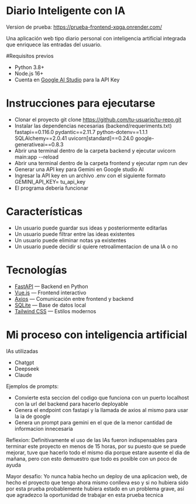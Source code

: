 # Diario Inteligente con IA

Version de prueba: https://prueba-frontend-xqga.onrender.com/


Una aplicación web tipo diario personal con inteligencia artificial integrada que enriquece las entradas del usuario.

#Requisitos previos
- Python 3.8+
- Node.js 16+
- Cuenta en [Google AI Studio](https://aistudio.google.com/) para la API Key
   
# Instrucciones para ejecutarse
- Clonar el proyecto
    git clone https://github.com/tu-usuario/tu-repo.git
- Instalar las dependencias necesarias (backend/requeriments.txt)
    fastapi==0.116.0
    pydantic==2.11.7
    python-dotenv==1.1.1
    SQLAlchemy==2.0.41
    uvicorn[standard]==0.24.0
    google-generativeai==0.8.3
- Abrir una terminal dentro de la carpeta backend y ejecutar
    uvicorn main:app --reload
- Abrir una terminal dentro de la carpeta frontend y ejecutar
    npm run dev
- Generar una API key para Gemini en Google studio AI
- Ingresar la API key en un archivo .env con el siguiente formato
    GEMINI_API_KEY= tu_api_key
- El programa deberia funcionar

# Características
- Un usuario puede guardar sus ideas y posteriormente editarlas
- Un usuario puede filtrar entre las ideas existentes
- Un usuario puede eliminar notas ya existentes
- Un usuario puede decidir si quiere retroalimentacion de una IA o no


# Tecnologías

- [FastAPI](https://fastapi.tiangolo.com/) — Backend en Python
- [Vue.js](https://vuejs.org/) — Frontend interactivo
- [Axios](https://axios-http.com/) — Comunicación entre frontend y backend
- [SQLite](https://www.sqlite.org/index.html) — Base de datos local
- [Tailwind CSS](https://tailwindcss.com/) — Estilos modernos 

# Mi proceso con inteligencia artificial
  IAs utilizadas
  - Chatgpt
  - Deepseek
  - Claude

Ejemplos de prompts: 
- Convierte esta seccion del codigo que funciona con un puerto localhost con la url del backend para hacerlo deployable
- Genera el endpoint con fastapi y la llamada de axios al mismo para usar la ia de google
- Genera un prompt para gemini en el que de la menor cantidad de informacion innecesaria

Reflexion:
Definitivamente el uso de las IAs fueron indispensables para terminar este proyecto en menos de 15 horas, por su puesto que se puede mejorar,
tuve que hacerlo todo el mismo dia porque estare ausente el dia de mañana, pero con esto demuestro que todo es posible con un poco de ayuda

Mayor desafio:
Yo nunca habia hecho un deploy de una aplicacion web, de hecho el proyecto que tengo ahora mismo conlleva eso y si no hubiera sido por esta 
prueba probablemente hubiera estado en un problema grave, asi que agradezco la oportunidad de trabajar en esta prueba tecnica




